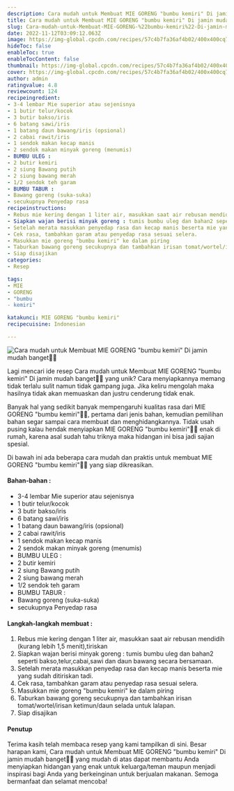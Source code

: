 ```yaml
---
description: Cara mudah untuk Membuat MIE GORENG "bumbu kemiri" Di jamin mudah banget"
title: Cara mudah untuk Membuat MIE GORENG "bumbu kemiri" Di jamin mudah banget
slug: Cara-mudah-untuk-Membuat-MIE-GORENG-%22bumbu-kemiri%22-Di-jamin-mudah-banget
date: 2022-11-12T03:09:12.063Z
image: https://img-global.cpcdn.com/recipes/57c4b7fa36af4b02/400x400cq70/photo.jpg
hideToc: false
enableToc: true
enableTocContent: false
thumbnail: https://img-global.cpcdn.com/recipes/57c4b7fa36af4b02/400x400cq70/photo.jpg
cover: https://img-global.cpcdn.com/recipes/57c4b7fa36af4b02/400x400cq70/photo.jpg
author: admin
ratingvalue: 4.8
reviewcount: 124
recipeingredient:
- 3-4 lembar Mie superior atau sejenisnya
- 1 butir telur/kocok
- 3 butir bakso/iris
- 6 batang sawi/iris
- 1 batang daun bawang/iris (opsional)
- 2 cabai rawit/iris
- 1 sendok makan kecap manis
- 2 sendok makan minyak goreng (menumis)
- BUMBU ULEG :
- 2 butir kemiri
- 2 siung Bawang putih
- 2 siung bawang merah
- 1/2 sendok teh garam
- BUMBU TABUR :
- Bawang goreng (suka-suka)
- secukupnya Penyedap rasa
recipeinstructions:
- Rebus mie kering dengan 1 liter air, masukkan saat air rebusan mendidih (kurang lebih 1,5 menit),tiriskan
- Siapkan wajan berisi minyak goreng : tumis bumbu uleg dan bahan2 seperti bakso,telur,cabai,sawi dan daun bawang secara bersamaan.
- Setelah merata masukkan penyedap rasa dan kecap manis beserta mie yang sudah ditiriskan tadi.
- Cek rasa, tambahkan garam atau penyedap rasa sesuai selera.
- Masukkan mie goreng "bumbu kemiri" ke dalam piring
- Taburkan bawang goreng secukupnya dan tambahkan irisan tomat/wortel/irisan ketimun/daun selada untuk lalapan.
- Siap disajikan
categories:
- Resep

tags:
- MIE
- GORENG
- "bumbu
- kemiri"

katakunci: MIE GORENG "bumbu kemiri"
recipecuisine: Indonesian

---
```


![Cara mudah untuk Membuat MIE GORENG "bumbu kemiri" Di jamin mudah banget👩‍🍳](https://img-global.cpcdn.com/recipes/57c4b7fa36af4b02/400x400cq70/photo.jpg)

Lagi mencari ide resep Cara mudah untuk Membuat MIE GORENG "bumbu kemiri" Di jamin mudah banget👩‍🍳 yang unik? Cara menyiapkannya memang tidak terlalu sulit namun tidak gampang juga. Jika keliru mengolah maka hasilnya tidak akan memuaskan dan justru cenderung tidak enak.

Banyak hal yang sedikit banyak mempengaruhi kualitas rasa dari MIE GORENG "bumbu kemiri"👩‍🍳, pertama dari jenis bahan, kemudian pemilihan bahan segar sampai cara membuat dan menghidangkannya. Tidak usah pusing kalau hendak menyiapkan MIE GORENG "bumbu kemiri"👩‍🍳 enak di rumah, karena asal sudah tahu triknya maka hidangan ini bisa jadi sajian spesial.

Di bawah ini ada beberapa cara mudah dan praktis untuk membuat MIE GORENG "bumbu kemiri"👩‍🍳 yang siap dikreasikan.

<!--inarticleads1-->

#### Bahan-bahan :

- 3-4 lembar Mie superior atau sejenisnya
- 1 butir telur/kocok
- 3 butir bakso/iris
- 6 batang sawi/iris
- 1 batang daun bawang/iris (opsional)
- 2 cabai rawit/iris
- 1 sendok makan kecap manis
- 2 sendok makan minyak goreng (menumis)
- BUMBU ULEG :
- 2 butir kemiri
- 2 siung Bawang putih
- 2 siung bawang merah
- 1/2 sendok teh garam
- BUMBU TABUR :
- Bawang goreng (suka-suka)
- secukupnya Penyedap rasa

<!--inarticleads2-->

#### Langkah-langkah membuat :

1. Rebus mie kering dengan 1 liter air, masukkan saat air rebusan mendidih (kurang lebih 1,5 menit),tiriskan
1. Siapkan wajan berisi minyak goreng : tumis bumbu uleg dan bahan2 seperti bakso,telur,cabai,sawi dan daun bawang secara bersamaan.
1. Setelah merata masukkan penyedap rasa dan kecap manis beserta mie yang sudah ditiriskan tadi.
1. Cek rasa, tambahkan garam atau penyedap rasa sesuai selera.
1. Masukkan mie goreng "bumbu kemiri" ke dalam piring
1. Taburkan bawang goreng secukupnya dan tambahkan irisan tomat/wortel/irisan ketimun/daun selada untuk lalapan.
1. Siap disajikan

#### Penutup

Terima kasih telah membaca resep yang kami tampilkan di sini. Besar harapan kami, Cara mudah untuk Membuat MIE GORENG "bumbu kemiri" Di jamin mudah banget👩‍🍳 yang mudah di atas dapat membantu Anda menyiapkan hidangan yang enak untuk keluarga/teman maupun menjadi inspirasi bagi Anda yang berkeinginan untuk berjualan makanan. Semoga bermanfaat dan selamat mencoba!